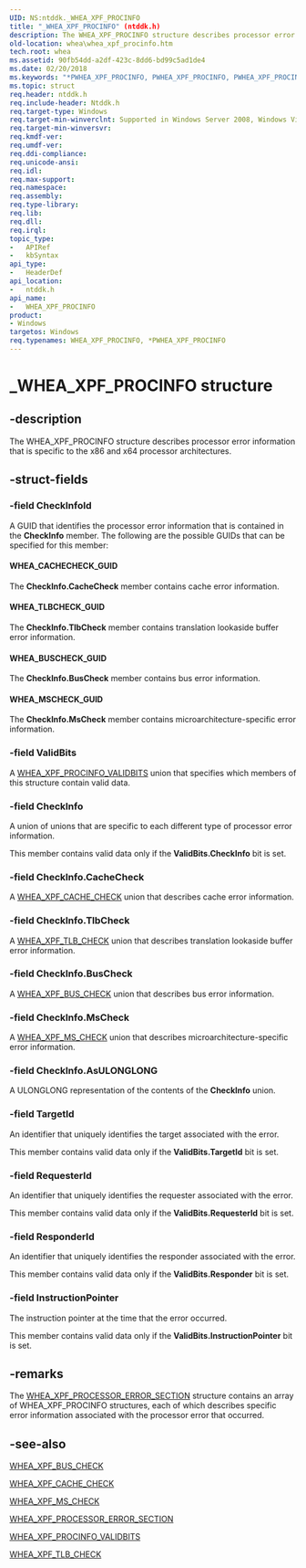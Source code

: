```yaml
---
UID: NS:ntddk._WHEA_XPF_PROCINFO
title: "_WHEA_XPF_PROCINFO" (ntddk.h)
description: The WHEA_XPF_PROCINFO structure describes processor error information that is specific to the x86 and x64 processor architectures.
old-location: whea\whea_xpf_procinfo.htm
tech.root: whea
ms.assetid: 90fb54dd-a2df-423c-8dd6-bd99c5ad1de4
ms.date: 02/20/2018
ms.keywords: "*PWHEA_XPF_PROCINFO, PWHEA_XPF_PROCINFO, PWHEA_XPF_PROCINFO structure pointer [WHEA Drivers and Applications], WHEA_XPF_PROCINFO, WHEA_XPF_PROCINFO structure [WHEA Drivers and Applications], _WHEA_XPF_PROCINFO, ntddk/PWHEA_XPF_PROCINFO, ntddk/WHEA_XPF_PROCINFO, whea.whea_xpf_procinfo, whearef_adb42f7c-687b-47ef-b3fe-312ef995e5c5.xml"
ms.topic: struct
req.header: ntddk.h
req.include-header: Ntddk.h
req.target-type: Windows
req.target-min-winverclnt: Supported in Windows Server 2008, Windows Vista SP1, and later versions of Windows.
req.target-min-winversvr: 
req.kmdf-ver: 
req.umdf-ver: 
req.ddi-compliance: 
req.unicode-ansi: 
req.idl: 
req.max-support: 
req.namespace: 
req.assembly: 
req.type-library: 
req.lib: 
req.dll: 
req.irql: 
topic_type:
-	APIRef
-	kbSyntax
api_type:
-	HeaderDef
api_location:
-	ntddk.h
api_name:
-	WHEA_XPF_PROCINFO
product:
- Windows
targetos: Windows
req.typenames: WHEA_XPF_PROCINFO, *PWHEA_XPF_PROCINFO
---
```


# _WHEA_XPF_PROCINFO structure


## -description


The WHEA_XPF_PROCINFO structure describes processor error information that is specific to the x86 and x64 processor architectures.


## -struct-fields




### -field CheckInfoId

A GUID that identifies the processor error information that is contained in the <b>CheckInfo</b> member. The following are the possible GUIDs that can be specified for this member:





#### WHEA_CACHECHECK_GUID

The <b>CheckInfo.CacheCheck</b> member contains cache error information.



#### WHEA_TLBCHECK_GUID

The <b>CheckInfo.TlbCheck</b> member contains translation lookaside buffer error information.



#### WHEA_BUSCHECK_GUID

The <b>CheckInfo.BusCheck</b> member contains bus error information.



#### WHEA_MSCHECK_GUID

The <b>CheckInfo.MsCheck</b> member contains microarchitecture-specific error information.


### -field ValidBits

A <a href="https://msdn.microsoft.com/library/windows/hardware/ff560663">WHEA_XPF_PROCINFO_VALIDBITS</a> union that specifies which members of this structure contain valid data.


### -field CheckInfo

A union of unions that are specific to each different type of processor error information.

This member contains valid data only if the <b>ValidBits.CheckInfo</b> bit is set.




### -field CheckInfo.CacheCheck

A <a href="https://msdn.microsoft.com/library/windows/hardware/ff560642">WHEA_XPF_CACHE_CHECK</a> union that describes cache error information. 


### -field CheckInfo.TlbCheck

A <a href="https://msdn.microsoft.com/library/windows/hardware/ff560665">WHEA_XPF_TLB_CHECK</a> union that describes translation lookaside buffer error information. 


### -field CheckInfo.BusCheck

A <a href="https://msdn.microsoft.com/library/windows/hardware/ff560639">WHEA_XPF_BUS_CHECK</a> union that describes bus error information.


### -field CheckInfo.MsCheck

A <a href="https://msdn.microsoft.com/library/windows/hardware/ff560652">WHEA_XPF_MS_CHECK</a> union that describes microarchitecture-specific error information. 


### -field CheckInfo.AsULONGLONG

A ULONGLONG representation of the contents of the <b>CheckInfo</b> union.


### -field TargetId

An identifier that uniquely identifies the target associated with the error.

This member contains valid data only if the <b>ValidBits.TargetId</b> bit is set.


### -field RequesterId

An identifier that uniquely identifies the requester associated with the error.

This member contains valid data only if the <b>ValidBits.RequesterId</b> bit is set.


### -field ResponderId

An identifier that uniquely identifies the responder associated with the error.

This member contains valid data only if the <b>ValidBits.Responder</b> bit is set.


### -field InstructionPointer

The instruction pointer at the time that the error occurred.

This member contains valid data only if the <b>ValidBits.InstructionPointer</b> bit is set.


## -remarks



The <a href="https://msdn.microsoft.com/library/windows/hardware/ff560655">WHEA_XPF_PROCESSOR_ERROR_SECTION</a> structure contains an array of WHEA_XPF_PROCINFO structures, each of which describes specific error information associated with the processor error that occurred.




## -see-also




<a href="https://msdn.microsoft.com/library/windows/hardware/ff560639">WHEA_XPF_BUS_CHECK</a>



<a href="https://msdn.microsoft.com/library/windows/hardware/ff560642">WHEA_XPF_CACHE_CHECK</a>



<a href="https://msdn.microsoft.com/library/windows/hardware/ff560652">WHEA_XPF_MS_CHECK</a>



<a href="https://msdn.microsoft.com/library/windows/hardware/ff560655">WHEA_XPF_PROCESSOR_ERROR_SECTION</a>



<a href="https://msdn.microsoft.com/library/windows/hardware/ff560663">WHEA_XPF_PROCINFO_VALIDBITS</a>



<a href="https://msdn.microsoft.com/library/windows/hardware/ff560665">WHEA_XPF_TLB_CHECK</a>
 

 

